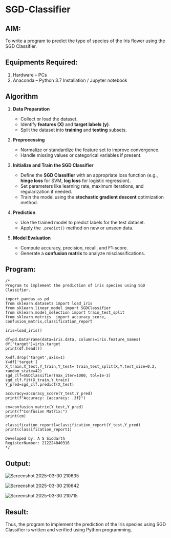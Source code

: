 # SGD-Classifier
## AIM:
To write a program to predict the type of species of the Iris flower using the SGD Classifier.

## Equipments Required:
1. Hardware – PCs
2. Anaconda – Python 3.7 Installation / Jupyter notebook

## Algorithm

1. **Data Preparation**  
   - Collect or load the dataset.  
   - Identify **features (X)** and **target labels (y)**.  
   - Split the dataset into **training** and **testing** subsets.  

2. **Preprocessing**  
   - Normalize or standardize the feature set to improve convergence.  
   - Handle missing values or categorical variables if present.  

3. **Initialize and Train the SGD Classifier**  
   - Define the **SGD Classifier** with an appropriate loss function (e.g., **hinge loss** for SVM, **log loss** for logistic regression).  
   - Set parameters like learning rate, maximum iterations, and regularization if needed.  
   - Train the model using the **stochastic gradient descent** optimization method.  

4. **Prediction**  
   - Use the trained model to predict labels for the test dataset.  
   - Apply the `.predict()` method on new or unseen data.  

5. **Model Evaluation**  
   - Compute accuracy, precision, recall, and F1-score.  
   - Generate a **confusion matrix** to analyze misclassifications.
  

## Program:
```
/*
Program to implement the prediction of iris species using SGD Classifier.

import pandas as pd
from sklearn.datasets import load_iris
from sklearn.linear_model import SGDClassifier
from sklearn.model_selection import train_test_split
from sklearn.metrics  import accuracy_score, confusion_matrix,classification_report

iris=load_iris()

df=pd.DataFrame(data=iris.data, columns=iris.feature_names)
df['target']=iris.target
print(df.head())

X=df.drop('target',axis=1)
Y=df['target']
X_train,X_test,Y_train,Y_test= train_test_split(X,Y,test_size=0.2, random_state=42)
sgd_clf=SGDClassifier(max_iter=1000, tol=1e-3)
sgd_clf.fit(X_train,Y_train)
Y_pred=sgd_clf.predict(X_test)

accuracy=accuracy_score(Y_test,Y_pred)
print(f"Accuracy: {accuracy: .3f}")

cm=confusion_matrix(Y_test,Y_pred)
print(f"Confusion Matrix:")
print(cm)

classification_report1=classification_report(Y_test,Y_pred)
print(classification_report1)

Developed by: A S Siddarth
RegisterNumber: 212224040316
*/
```

## Output:

![Screenshot 2025-03-30 210635](https://github.com/user-attachments/assets/00bed5bb-ec3b-407c-b7cb-e3f8f4c9b12d)

![Screenshot 2025-03-30 210642](https://github.com/user-attachments/assets/4b87b172-2101-4059-be79-9c430ce6a2b0)

![Screenshot 2025-03-30 210715](https://github.com/user-attachments/assets/cfbbc669-d6ee-443f-a34a-260ba23abbe3)

## Result:
Thus, the program to implement the prediction of the Iris species using SGD Classifier is written and verified using Python programming.
